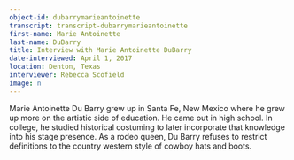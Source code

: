 ```yaml
---
object-id: dubarrymarieantoinette  
transcript: transcript-dubarrymarieantoinette  
first-name: Marie Antoinette
last-name: DuBarry
title: Interview with Marie Antoinette DuBarry
date-interviewed: April 1, 2017
location: Denton, Texas
interviewer: Rebecca Scofield
image: n
---
```

Marie Antoinette Du Barry grew up in Santa Fe, New Mexico where he grew up more on the artistic
side of education. He came out in high school. In college, he studied historical costuming to later
incorporate that knowledge into his stage presence. As a rodeo queen, Du Barry refuses to
restrict definitions to the country western style of cowboy hats and boots.
